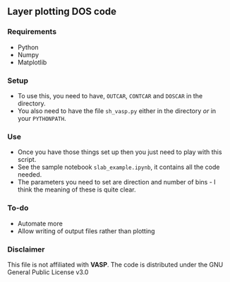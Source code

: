 ## Layer plotting DOS code

### Requirements
* Python
* Numpy
* Matplotlib

### Setup
* To use this, you need to have, `OUTCAR`, `CONTCAR` and `DOSCAR` in the directory.
* You also need to have the file `sh_vasp.py` either in the directory *or* in your `PYTHONPATH`.

### Use
* Once you have those things set up then you just need to play with this script.
* See the sample notebook `slab_example.ipynb`, it contains all the code needed.
* The parameters you need to set are direction and number of bins - I think the meaning of these is quite clear.

### To-do

* Automate more
* Allow writing of output files rather than plotting

### Disclaimer
This file is not affiliated with **VASP**. The code is distributed under the GNU General Public License v3.0
